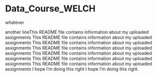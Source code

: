 # Data_Course_WELCH

whatever

another lineThis README file contains information about my uploaded assignments
This README file contains information about my uploaded assignments
This README file contains information about my uploaded assignments
This README file contains information about my uploaded assignments
This README file contains information about my uploaded assignments
This README file contains information about my uploaded assignments
This README file contains information about my uploaded assignments
I hope I’m doing this right
I hope I’m doing this right.
